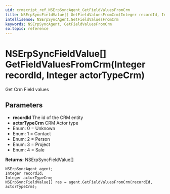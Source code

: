```yaml
---
uid: crmscript_ref_NSErpSyncAgent_GetFieldValuesFromCrm
title: NSErpSyncFieldValue[] GetFieldValuesFromCrm(Integer recordId, Integer actorTypeCrm)
intellisense: NSErpSyncAgent.GetFieldValuesFromCrm
keywords: NSErpSyncAgent, GetFieldValuesFromCrm
so.topic: reference
---
```


# NSErpSyncFieldValue[] GetFieldValuesFromCrm(Integer recordId, Integer actorTypeCrm)

Get Crm Field values

## Parameters

* **recordId** The id of the CRM entity
* **actorTypeCrm** CRM Actor type
* Enum: 0 = Unknown 
* Enum: 1 = Contact 
* Enum: 2 = Person 
* Enum: 3 = Project 
* Enum: 4 = Sale 

**Returns:** NSErpSyncFieldValue[]

```crmscript
NSErpSyncAgent agent;
Integer recordId;
Integer actorTypeCrm;
NSErpSyncFieldValue[] res = agent.GetFieldValuesFromCrm(recordId, actorTypeCrm);
```

